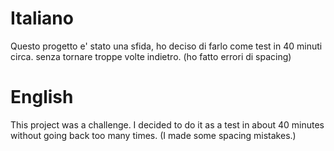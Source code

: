 # Italiano

Questo progetto e' stato una sfida, ho deciso di farlo come test in 40 minuti circa. senza tornare troppe volte indietro. (ho fatto errori di spacing)

# English

This project was a challenge. I decided to do it as a test in about 40 minutes without going back too many times. (I made some spacing mistakes.)
